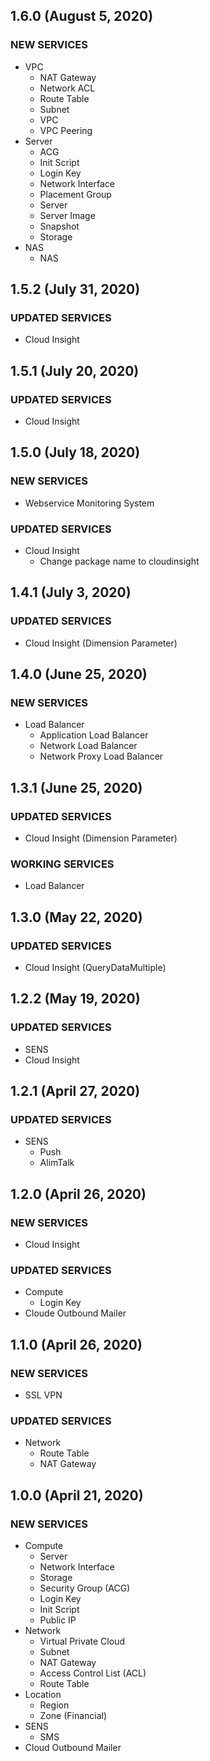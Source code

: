 ## 1.6.0 (August 5, 2020)

### NEW SERVICES

- VPC
  - NAT Gateway
  - Network ACL
  - Route Table
  - Subnet
  - VPC
  - VPC Peering
- Server
  - ACG
  - Init Script
  - Login Key
  - Network Interface
  - Placement Group
  - Server
  - Server Image
  - Snapshot
  - Storage
- NAS
  - NAS

## 1.5.2 (July 31, 2020)

### UPDATED SERVICES

- Cloud Insight

## 1.5.1 (July 20, 2020)

### UPDATED SERVICES

- Cloud Insight

## 1.5.0 (July 18, 2020)

### NEW SERVICES

- Webservice Monitoring System

### UPDATED SERVICES

- Cloud Insight
  - Change package name to cloudinsight

## 1.4.1 (July 3, 2020)

### UPDATED SERVICES

- Cloud Insight (Dimension Parameter)

## 1.4.0 (June 25, 2020)

### NEW SERVICES

- Load Balancer
  - Application Load Balancer
  - Network Load Balancer
  - Network Proxy Load Balancer

## 1.3.1 (June 25, 2020)

### UPDATED SERVICES

- Cloud Insight (Dimension Parameter)

### WORKING SERVICES

- Load Balancer

## 1.3.0 (May 22, 2020)

### UPDATED SERVICES

- Cloud Insight (QueryDataMultiple)

## 1.2.2 (May 19, 2020)

### UPDATED SERVICES

- SENS
- Cloud Insight

## 1.2.1 (April 27, 2020)

### UPDATED SERVICES

- SENS
  - Push
  - AlimTalk

## 1.2.0 (April 26, 2020)

### NEW SERVICES

- Cloud Insight

### UPDATED SERVICES

- Compute
  - Login Key
- Cloude Outbound Mailer

## 1.1.0 (April 26, 2020)

### NEW SERVICES

- SSL VPN

### UPDATED SERVICES

- Network
  - Route Table
  - NAT Gateway

## 1.0.0 (April 21, 2020)

### NEW SERVICES

- Compute
  - Server
  - Network Interface
  - Storage
  - Security Group (ACG)
  - Login Key
  - Init Script
  - Public IP
- Network
  - Virtual Private Cloud
  - Subnet
  - NAT Gateway
  - Access Control List (ACL)
  - Route Table
- Location
  - Region
  - Zone (Financial)
- SENS
  - SMS
- Cloud Outbound Mailer
